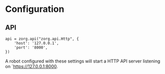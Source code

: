 # Configuration

## API

```
api = zorg.api("zorg.api.Http", {
    'host': '127.0.0.1',
    'port': '8000',
})
```

A robot configured with these settings will start a HTTP API server listening on
`https://127.0.0.1:8000.
